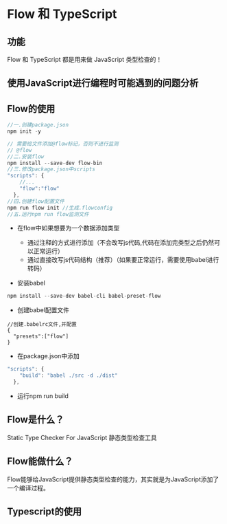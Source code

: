 # Flow 和 TypeScript

## 功能
Flow 和 TypeScript 都是用来做 JavaScript 类型检查的！

## 使用JavaScript进行编程时可能遇到的问题分析

## Flow的使用
```js
//一.创建package.json
npm init -y

// 需要给文件添加@flow标记，否则不进行监测
// @flow
//二.安装flow
npm install --save-dev flow-bin
//三.修改package.json中scripts
"scripts": {
    //...
    "flow":"flow"
  },
//四.创建flow配置文件
npm run flow init //生成.flowconfig
//五.运行npm run flow监测文件 
```
+ 在flow中如果想要为一个数据添加类型
  + 通过注释的方式进行添加（不会改写js代码,代码在添加完类型之后仍然可以正常运行）
  + 通过直接改写js代码结构（推荐）（如果要正常运行，需要使用babel进行转码）



+ 安装babel
```js
npm install --save-dev babel-cli babel-preset-flow
```
+ 创建babel配置文件
```shell
//创建.babelrc文件,并配置
{
  "presets":["flow"]
}
```
+ 在package.json中添加
```js
"scripts": {
    "build": "babel ./src -d ./dist"
  },
```
+ 运行npm run build

## Flow是什么？
Static Type Checker For JavaScript
静态类型检查工具
## Flow能做什么？
Flow能够给JavaScript提供静态类型检查的能力，其实就是为JavaScript添加了一个编译过程。
## Typescript的使用